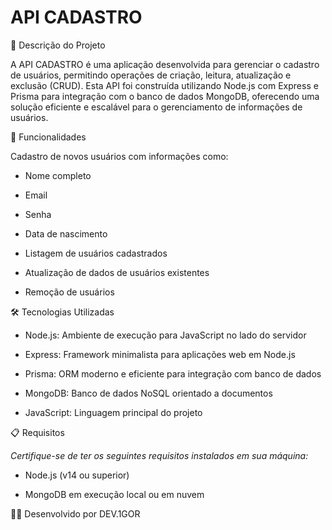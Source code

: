 ﻿# API CADASTRO
📌 Descrição do Projeto

A API CADASTRO é uma aplicação desenvolvida para gerenciar o cadastro de usuários, permitindo operações de criação, leitura, atualização e exclusão (CRUD). Esta API foi construída utilizando Node.js com Express e Prisma para integração com o banco de dados MongoDB, oferecendo uma solução eficiente e escalável para o gerenciamento de informações de usuários.

🚀 Funcionalidades

Cadastro de novos usuários com informações como:

- Nome completo

- Email

- Senha

- Data de nascimento

- Listagem de usuários cadastrados

- Atualização de dados de usuários existentes

- Remoção de usuários

🛠️ Tecnologias Utilizadas

- Node.js: Ambiente de execução para JavaScript no lado do servidor

- Express: Framework minimalista para aplicações web em Node.js

- Prisma: ORM moderno e eficiente para integração com banco de dados

- MongoDB: Banco de dados NoSQL orientado a documentos

- JavaScript: Linguagem principal do projeto

📋 Requisitos
 
 *Certifique-se de ter os seguintes requisitos instalados em sua máquina:*

- Node.js (v14 ou superior)

- MongoDB em execução local ou em nuvem

👨‍💻 Desenvolvido por DEV.1GOR
